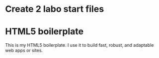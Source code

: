 # Create 2 labo start files
# HTML5 boilerplate 
This is my HTML5 boilerplate. I use it to build fast, robust, and adaptable web apps or sites.